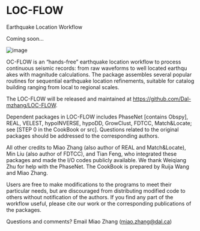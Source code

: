 # LOC-FLOW
Earthquake Location Workflow

Coming soon...


![image](https://user-images.githubusercontent.com/51533859/126005752-80eda51c-8757-47c0-92a8-912dd4bbb38d.png)


OC-FLOW is an “hands-free” earthquake location workflow to process continuous seismic records: from raw waveforms to well located earthqu    akes with magnitude calculations. The package assembles several popular routines for sequential earthquake location refinements, suitable     for catalog building ranging from local to regional scales. 

The LOC-FLOW will be released and maintained at https://github.com/Dal-mzhang/LOC-FLOW.

Dependent packages in LOC-FLOW includes PhaseNet [contains Obspy], REAL, VELEST, hypoINVERSE, hypoDD, GrowClust, FDTCC, Match&Locate; see [STEP 0 in the CookBook or src]. Questions related to the original packages should be addressed to the corresponding authors.

All other credits to Miao Zhang (also author of REAL and Match&Locate), Min Liu (also author of FDTCC), and Tian Feng, who integrated these packages and made the I/O codes publicly available. We thank Weiqiang Zhu for help with the PhaseNet. The CookBook is prepared by Ruija     Wang and Miao Zhang.

Users are free to make modifications to the programs to meet their particular needs, but are discouraged from distributing modified code to others without notification of the authors. If you find any part of the workflow useful, please cite our work or the corresponding publications of the packages.

Questions and comments? Email Miao Zhang (miao.zhang@dal.ca)                                                                      
